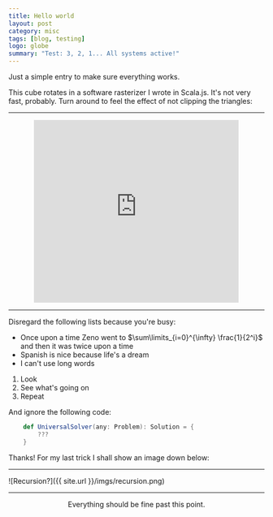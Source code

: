 ```yaml
---
title: Hello world
layout: post
category: misc
tags: [blog, testing]
logo: globe
summary: "Test: 3, 2, 1... All systems active!"
---
```


Just a simple entry to make sure everything works.

This cube rotates in a software rasterizer I wrote in Scala.js. It's not very fast, probably. Turn around to feel the effect of not clipping the triangles:

--------

<iframe style="margin-left: auto;margin-right: auto; display:block; text-align:center; width: 80%; min-height: 360px; border: 0px;" src="http://dropthevertz.co.nf/raster"></iframe>

---------

Disregard the following lists because you're busy:

* Once upon a time Zeno went to $\sum\limits_{i=0}^{\infty} \frac{1}{2^i}$ and then it was twice upon a time
* Spanish is nice because life's a dream
* I can't use long words

1. Look
2. See what's going on
3. Repeat

And ignore the following code:

```scala
    def UniversalSolver(any: Problem): Solution = {
        ???
    }
```

Thanks! For my last trick I shall show an image down below:

----------

![Recursion?]({{ site.url }}/imgs/recursion.png)

-----------

<center>
    Everything should be fine past this point.
</center>
